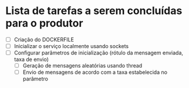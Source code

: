# Lista de tarefas a serem concluídas para o produtor

+ [ ] Criação do DOCKERFILE
+ [ ] Inicializar o serviço localmente usando sockets
+ [ ] Configurar parâmetros de inicialização (rótulo da mensagem enviada, taxa de envio)
    + [ ] Geração de mensagens aleatórias usando thread
    + [ ] Envio de mensagens de acordo com a taxa estabelecida no parâmetro